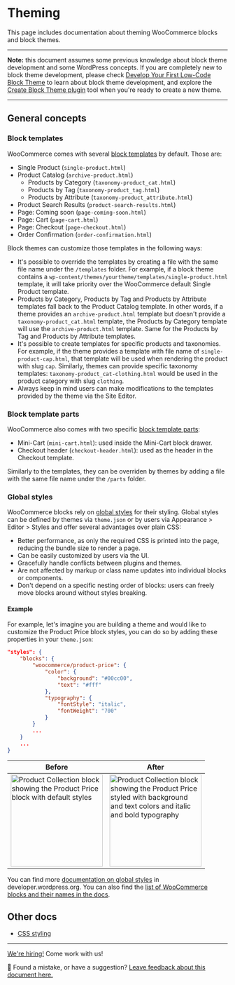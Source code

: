 # Theming

This page includes documentation about theming WooCommerce blocks and block themes.

---

**Note:** this document assumes some previous knowledge about block theme development and some WordPress concepts. If you are completely new to block theme development, please check [Develop Your First Low-Code Block Theme](https://learn.wordpress.org/course/develop-your-first-low-code-block-theme/)
to learn about block theme development, and explore
the [Create Block Theme plugin](https://wordpress.org/plugins/create-block-theme/) tool when you're ready to create a
new theme.

---

## General concepts

### Block templates

WooCommerce comes with several [block templates](https://github.com/woocommerce/woocommerce/tree/trunk/plugins/woocommerce/templates/templates/blockified) by default. Those are:

- Single Product (`single-product.html`)
- Product Catalog (`archive-product.html`)
    - Products by Category (`taxonomy-product_cat.html`)
    - Products by Tag (`taxonomy-product_tag.html`)
    - Products by Attribute (`taxonomy-product_attribute.html`)
- Product Search Results (`product-search-results.html`)
- Page: Coming soon (`page-coming-soon.html`)
- Page: Cart (`page-cart.html`)
- Page: Checkout (`page-checkout.html`)
- Order Confirmation (`order-confirmation.html`)

Block themes can customize those templates in the following ways:

- It's possible to override the templates by creating a file with the same file name under the `/templates` folder. For example, if a block theme contains a `wp-content/themes/yourtheme/templates/single-product.html` template, it will take priority over the WooCommerce default Single Product template.
- Products by Category, Products by Tag and Products by Attribute templates fall back to the Product Catalog template. In other words, if a theme provides an `archive-product.html` template but doesn't provide a `taxonomy-product_cat.html` template, the Products by Category template will use the `archive-product.html` template. Same for the Products by Tag and Products by Attribute templates.
- It's possible to create templates for specific products and taxonomies. For example, if the theme provides a template with file name of `single-product-cap.html`, that template will be used when rendering the product with slug `cap`. Similarly, themes can provide specific taxonomy templates: `taxonomy-product_cat-clothing.html` would be used in the product category with slug `clothing`.
- Always keep in mind users can make modifications to the templates provided by the theme via the Site Editor.

### Block template parts

WooCommerce also comes with two specific [block template parts](https://github.com/woocommerce/woocommerce/tree/trunk/plugins/woocommerce/templates/parts):

- Mini-Cart (`mini-cart.html`): used inside the Mini-Cart block drawer.
- Checkout header (`checkout-header.html`): used as the header in the Checkout template.

Similarly to the templates, they can be overriden by themes by adding a file with the same file name under the `/parts` folder.

### Global styles

WooCommerce blocks rely on [global styles](https://developer.wordpress.org/themes/global-settings-and-styles/styles/) for their styling. Global styles can be defined by themes via `theme.json` or by users via Appearance > Editor > Styles and offer several advantages over plain CSS:

- Better performance, as only the required CSS is printed into the page, reducing the bundle size to render a page.
- Can be easily customized by users via the UI.
- Gracefully handle conflicts between plugins and themes.
- Are not affected by markup or class name updates into individual blocks or components.
- Don't depend on a specific nesting order of blocks: users can freely move blocks around without styles breaking.

#### Example

For example, let's imagine you are building a theme and would like to customize the Product Price block styles, you can do so by adding these properties in your `theme.json`:

```JSON
"styles": {
	"blocks": {
		"woocommerce/product-price": {
			"color": {
				"background": "#00cc00",
				"text": "#fff"
			},
			"typography": {
				"fontStyle": "italic",
				"fontWeight": "700"
			}
		}
		...
	}
	...
}
```

Before                                                                                                                                                                                                      | After
------------------------------------------------------------------------------------------------------------------------------------------------------------------------------------------------------------|----------------------------------------------------------------------------------------------------------------------------------------------------------------------------------------------------------------------------------------------------------------------------------------------------------
<img src="https://github.com/woocommerce/woocommerce/assets/3616980/fbc11b83-f47b-4b25-bdeb-df798b251cce" width="210" alt="Product Collection block showing the Product Price block with default styles" /> | <img src="https://github.com/woocommerce/woocommerce/assets/3616980/c9730445-b9df-4e96-8204-a10896ac2c5a" width="210" alt="Product Collection block showing the Product Price styled with background and text colors and italic and bold typography" /> <!-- markdownlint-disable-line no-inline-html -->

You can find more [documentation on global styles](https://developer.wordpress.org/themes/global-settings-and-styles/styles/) in developer.wordpress.org. You can also find the [list of WooCommerce blocks and their names in the docs](../../block-references/block-references.md).

## Other docs

- [CSS styling](css-styling.md)

<!-- FEEDBACK -->

---

[We're hiring!](https://woocommerce.com/careers/) Come work with us!

🐞 Found a mistake, or have a suggestion? [Leave feedback about this document here.](https://github.com/woocommerce/woocommerce-blocks/issues/new?assignees=&labels=type%3A+documentation&template=--doc-feedback.md&title=Feedback%20on%20./docs/designers/theming/README.md)

<!-- /FEEDBACK -->

